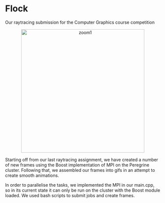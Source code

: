 # Flock
Our raytracing submission for the Computer Graphics course competition

<p align="center">
  <img src="Gifs/zoom1.gif" width="400" title="zoom1">
 </p>

Starting off from our last raytracing assignment, we have created a number of new frames using the Boost implementation of MPI on the Peregrine cluster. Following that, we assembled our frames into gifs in an attempt to create smooth animations.

In order to parallelise the tasks, we implemented the MPI in our main.cpp, so in its current state it can only be run on the cluster with the Boost module loaded. We used bash scripts to submit jobs and create frames.
